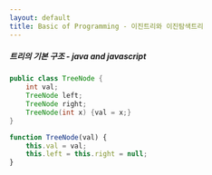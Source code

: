 ```yaml
---
layout: default
title: Basic of Programming - 이진트리와 이진탐색트리
---
```


##### 트리의 기본 구조 - java and javascript
```java
public class TreeNode {
    int val;
    TreeNode left;
    TreeNode right;
    TreeNode(int x) {val = x;}
}
```

```js
function TreeNode(val) {
    this.val = val;
    this.left = this.right = null;
}
```

